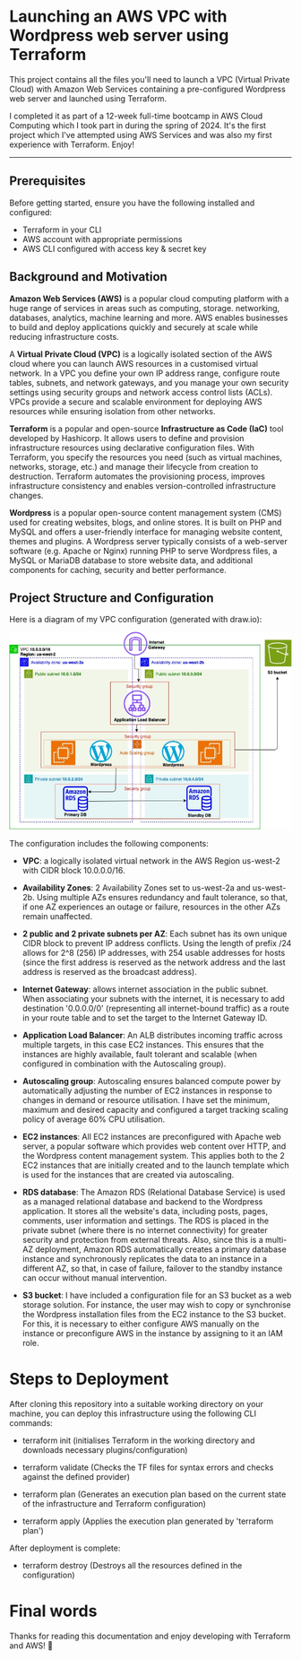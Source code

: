 # Launching an AWS VPC with Wordpress web server using Terraform

This project contains all the files you'll need to launch a VPC (Virtual Private Cloud) with Amazon Web Services containing a pre-configured Wordpress web server and launched using Terraform.

I completed it as part of a 12-week full-time bootcamp in AWS Cloud Computing which I took part in during the spring of 2024. It's the first project which I've attempted using AWS Services and was also my first experience with Terraform. Enjoy!

***

## Prerequisites

Before getting started, ensure you have the following installed and configured:

- Terraform in your CLI
- AWS account with appropriate permissions
- AWS CLI configured with access key & secret key

## Background and Motivation

**Amazon Web Services (AWS)** is a popular cloud computing platform with a huge range of services in areas such as computing, storage. networking, databases, analytics, machine learning and more. AWS enables businesses to build and deploy applications quickly and securely at scale while reducing infrastructure costs.

A **Virtual Private Cloud (VPC)** is a logically isolated section of the AWS cloud where you can launch AWS resources in a customised virtual network. In a VPC you define your own IP address range, configure route tables, subnets, and network gateways, and you manage your own security settings using security groups and network access control lists (ACLs). VPCs provide a secure and scalable environment for deploying AWS resources while ensuring isolation from other networks.

**Terraform** is a popular and open-source **Infrastructure as Code (IaC)** tool developed by Hashicorp. It allows users to define and provision infrastructure resources using declarative configuration files. With Terraform, you specify the resources you need (such as virtual machines, networks, storage, etc.) and manage their lifecycle from creation to destruction. Terraform automates the provisioning process, improves infrastructure consistency and enables version-controlled infrastructure changes.

**Wordpress** is a popular open-source content management system (CMS) used for creating websites, blogs, and online stores. It is built on PHP and MySQL and offers a user-friendly interface for managing website content, themes and plugins. A Wordpress server typically consists of a web-server software (e.g. Apache or Nginx) running PHP to serve Wordpress files, a MySQL or MariaDB database to store website data, and additional components for caching, security and better performance.

## Project Structure and Configuration

Here is a diagram of my VPC configuration (generated with draw.io):

![VPC Configuration Diagram](/pictures/default-diagram.jpg)

The configuration includes the following components:
- **VPC**: a logically isolated virtual network in the AWS Region us-west-2 with CIDR block 10.0.0.0/16.

- **Availability Zones**: 2 Availability Zones set to us-west-2a and us-west-2b. Using multiple AZs ensures redundancy and fault tolerance, so that, if one AZ experiences an outage or failure, resources in the other AZs remain unaffected.

- **2 public and 2 private subnets per AZ**: Each subnet has its own unique CIDR block to prevent IP address conflicts. Using the length of prefix /24 allows for 2^8 (256) IP addresses, with 254 usable addresses for hosts (since the first address is reserved as the network address and the last address is reserved as the broadcast address).

- **Internet Gateway**: allows internet association in the public subnet. When associating your subnets with the internet, it is necessary to add destination '0.0.0.0/0' (representing all internet-bound traffic) as a route in your route table and to set the target to the Internet Gateway ID.

- **Application Load Balancer**: An ALB distributes incoming traffic across multiple targets, in this case EC2 instances. This ensures that the instances are highly available, fault tolerant and scalable (when configured in combination with the Autoscaling group).

- **Autoscaling group**: Autoscaling ensures balanced compute power by automatically adjusting the number of EC2 instances in response to changes in demand or resource utilisation. I have set the minimum, maximum and desired capacity and configured a target tracking scaling policy of average 60% CPU utilisation.

- **EC2 instances**: All EC2 instances are preconfigured with Apache web server, a popular software which provides web content over HTTP, and the Wordpress content management system. This applies both to the 2 EC2 instances that are initially created and to the launch template which is used for the instances that are created via autoscaling.

- **RDS database**: The Amazon RDS (Relational Database Service) is used as a managed relational database and backend to the Wordpress application. It stores all the website's data, including posts, pages, comments, user information and settings. The RDS is placed in the private subnet (where there is no internet connectivity) for greater security and protection from external threats. Also, since this is a multi-AZ deployment, Amazon RDS automatically creates a primary database instance and synchronously replicates the data to an instance in a different AZ, so that, in case of failure, failover to the standby instance can occur without manual intervention.

- **S3 bucket**: I have included a configuration file for an S3 bucket as a web storage solution. For instance, the user may wish to copy or synchronise the Wordpress installation files from the EC2 instance to the S3 bucket. For this, it is necessary to either configure AWS manually on the instance or preconfigure AWS in the instance by assigning to it an IAM role.

# Steps to Deployment

After cloning this repository into a suitable working directory on your machine, you can deploy this infrastructure using the following CLI commands:

- terraform init
(initialises Terraform in the working directory and downloads necessary plugins/configuration)

- terraform validate
(Checks the TF files for syntax errors and checks against the defined provider)

- terraform plan
(Generates an execution plan based on the current state of the infrastructure and Terraform configuration)

- terraform apply
(Applies the execution plan generated by 'terraform plan')

After deployment is complete:

- terraform destroy
(Destroys all the resources defined in the configuration)

# Final words

Thanks for reading this documentation and enjoy developing with Terraform and AWS! 🎯
